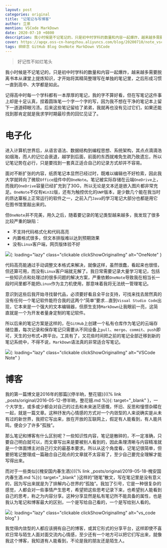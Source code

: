 ```yaml
---
layout: post
categories: original
title: "记笔记与写博客"
author: 立泉
mention: VSCode MarkDown
date: 2020-07-10 +0800
description: 我小时候是不记笔记的，只是初中时学科的数量和内容一起爆炸，越来越多需要脱离书本从课堂上提炼知识，才开始将其整理精简写在单独的笔记里，之后形成习惯一直到高中、大学都是如此。
cover: https://apqx.oss-cn-hangzhou.aliyuncs.com/blog/20200710/note_vscode.webp
tags: 碎碎念 GitHub Blog OneNote MarkDown VSCode
---
```


> 好记性不如烂笔头

我小时候是不记笔记的，只是初中时学科的数量和内容一起爆炸，越来越多需要脱离书本从课堂上提炼知识，才开始将其精简整理写在单独的笔记里，之后形成习惯一直到高中、大学都是如此。

记得高中时每一个学科都有一本厚厚的笔记，我的字不算好看，但在写笔记这件事上却是十足认真，捏着圆珠笔一个字一个字的写，因为我不想在干净的笔记本上留下一道道碍眼污渍。后来这些笔记留给了弟弟，我就再也没有见过它们，如果还能找到那肯定就是我求学时期最珍贵的回忆见证了。

# 电子化

进入计算机世界后，从语言语法、数据结构到编程思想、系统架构，其点点滴滴浩如烟海，而人的记忆会衰退，越学到后面，前面的东西就难免生疏乃致遗忘，所以记笔记势在必行，只是要找到一套真正适合自己的记录方式却并不容易。

面对不断扩张的内容，纸质笔记本显然已经过时，既难以编辑也不好检索，因此我大学就转向了微软`Office`组件中的`OneNote`。笔记被实际存储在云端`OneDrive`上，而我的`OneDrive`容量已经扩充到了30G，所以无论是文本还是嵌入图片都非常充足。`OneNote`不仅有`Win32`版，还有为触控优化的`UWP`版本，是少数几个能在我当时的昂达寨板上正常运行的软件之一，之前入门`Java`的学习笔记大部分也都是用它在图书馆里敲出来的。

但`OneNote`并不完美，用久之后，随着要记录的笔记类型越来越多，我发现了很多比较严重的缺陷：

* 不支持代码格式化和代码高亮
* 内置格式很多，但文本排版难以达到预期效果
* 没有`Linux`客户端，网页版体验不好

![](https://apqx.oss-cn-hangzhou.aliyuncs.com/blog/20200710/note_onenote.webp){: loading="lazy" class="clickable clickShowOriginalImg" alt="OneNote" }

代码高亮能通过手动调整文本格式来解决，就像这样，虽然很蠢，看起来也很怪，但还算可用，而没有`Linux`客户端就无解了。我日常需要记录大量学习笔记，包括一些知识点和处理过的很多问题的解决方案，严重依赖`OneNote`导致我在相当长一段时间里都不能把`Linux`作为主力机使用，那意味着我将无法统一管理笔记。

意识到这些后我开始寻找替代品，必须要好看且全平台支持，可找来找去居然真的没有任何一个笔记软件能符合我的这两个“简单”要求...直到`Visual Studio Code`出现，它本来是一个强大的文本编辑器，但原生支持`MarkDown`让我眼前一亮，这简直就是一个为开发者量身定制的笔记软件。

所以后来的笔记方案是这样的，在`GitHub`上创建一个私有仓库作为笔记的云端存储位置，每次记录和保存笔记只需要从不同设备上`pull`、`merge`、`commit`、`push`即可，天生的分布式+跨平台。工具有了，又花些时间把之前的笔记全部迁移到新的笔记系统中，不得不说，`MarkDown`语法真的非常适合写笔记。

![](https://apqx.oss-cn-hangzhou.aliyuncs.com/blog/20200710/note_vscode.webp){: loading="lazy" class="clickable clickShowOriginalImg" alt="VSCode Note" }

# 博客

我的第一篇博文是2016年的那篇[《停半晌，整花钿》]({% link _posts/original/2016-05-12-停半晌，整花钿.md %}){: target="_blank" }，一个大学生，或多或少都会对自己的过去和未来迷茫感慨，怀旧、反思和憧憬杂糅在一起，就是一篇文章。这种抒发内心情感的方式对一个内敛型的人来说确实是从未有过的新世界，我把它写出来，放在开放的互联网上，假定有人能看到，有人能共鸣，便会少了许多“孤独”。

那么笔记和博客有什么区别呢？一些知识性内容，笔记是散碎的，不一定准确，只要自己明白就可以，而文章写出来是要被别人看到的，因此条理清晰与内容精准就是一个体面博主对自己行文的最基本要求。所以从这个角度看，记笔记很简单，但要把笔记整理成一篇融合自己观点的文章就不太容易了，至少自己要完全理解才能写得出来。

而对于一些类似[《槐安国内春生酒》]({% link _posts/original/2019-05-18-槐安国内春生酒.md %}){: target="_blank" }这样的“随笔”散文，写在笔记里是没有意义的，因为写出来就是为了排解内心世界的“孤独”。我加了引号，它是一种很复杂的感觉，人都会对一些事情产生思考，希望把这些思考记录下来，也希望别人能看到自己的思考，称之为内容分享。这种分享显然是私有笔记所不能具备的属性，也是我认为笔记和博客最大的区别，一个是写给自己看的，一个是写给别人看的。

![](https://apqx.oss-cn-hangzhou.aliyuncs.com/blog/20200710/blog_vscode.webp){: loading="lazy" class="clickable clickShowOriginalImg" alt="vs_code blog" }

我觉得内敛型的人都应该拥有自己的博客，或其它形式的分享平台，这样即使不喜欢日常与陌生人面对面交流内心情感，至少还有一个地方可以把它们写出来，就像我这个博客，我知道有人能看到，不论是我的朋友还是陌生人。